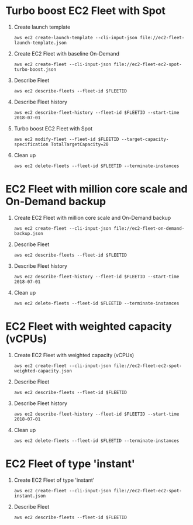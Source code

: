 # Turbo boost EC2 Fleet with Spot

1. Create launch template

	`aws ec2 create-launch-template --cli-input-json file://ec2-fleet-launch-template.json`

1. Create EC2 Fleet with baseline On-Demand

	`aws ec2 create-fleet --cli-input-json file://ec2-fleet-ec2-spot-turbo-boost.json`

1. Describe Fleet

	`aws ec2 describe-fleets --fleet-id $FLEETID`

1. Describe Fleet history

	`aws ec2 describe-fleet-history --fleet-id $FLEETID --start-time 2018-07-01`

1. Turbo boost EC2 Fleet with Spot

	`aws ec2 modify-fleet --fleet-id $FLEETID --target-capacity-specification TotalTargetCapacity=20`

1. Clean up

	`aws ec2 delete-fleets --fleet-id $FLEETID --terminate-instances`

# EC2 Fleet with million core scale and On-Demand backup

1. Create EC2 Fleet with million core scale and On-Demand backup

	`aws ec2 create-fleet --cli-input-json file://ec2-fleet-on-demand-backup.json`

1. Describe Fleet

	`aws ec2 describe-fleets --fleet-id $FLEETID`

1. Describe Fleet history

	`aws ec2 describe-fleet-history --fleet-id $FLEETID --start-time 2018-07-01`

1. Clean up

	`aws ec2 delete-fleets --fleet-id $FLEETID --terminate-instances`

# EC2 Fleet with weighted capacity (vCPUs)

1. Create EC2 Fleet with weighted capacity (vCPUs)

	`aws ec2 create-fleet --cli-input-json file://ec2-fleet-ec2-spot-weighted-capacity.json`

1. Describe Fleet

	`aws ec2 describe-fleets --fleet-id $FLEETID`

1. Describe Fleet history

	`aws ec2 describe-fleet-history --fleet-id $FLEETID --start-time 2018-07-01`

1. Clean up

	`aws ec2 delete-fleets --fleet-id $FLEETID --terminate-instances`

# EC2 Fleet of type 'instant'

1. Create EC2 Fleet of type 'instant'

	`aws ec2 create-fleet --cli-input-json file://ec2-fleet-ec2-spot-instant.json`

1. Describe Fleet

	`aws ec2 describe-fleets --fleet-id $FLEETID`
